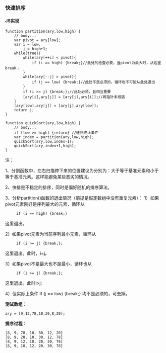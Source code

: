 ### **快速排序**
#### **JS实现**

    function partition(ary,low,high) {
        // body...
        var pivot = ary[low];
        var i = low,
            j = high+1;
        while(true){
            while(ary[++i] < pivot){
                if (i == high) {break;}//此处的检查必要，当pivot为最大时，从这里break；
            }
            while(ary[--j] > pivot){
                if (j == low) {break;}//此处不是必须的，循环也不可能从此处退出
            }
            if (i >= j) {break;};//此处必须，且相当重要
            [ary[i],ary[j]] = [ary[j],ary[i]];//两指针未相遇
        }
        [ary[low],ary[j]] = [ary[j],ary[low]];
        return j;
    }

    function quickSort(ary,low,high) {
        // body...
        if (low >= high) {return} //递归终止条件
        var index = partition(ary,low,high);
        quickSort(ary,low,index-1);
        quickSort(ary,index+1,high);
    }
注：

1、分割函数中，左右扫描停下来的位置建议为分别为：大于等于基准元素和小于等于基准元素。这样能避免某些恶劣的情况。

2、快排是不稳定的排序，同时是偏好随机的排序算法。

3、分析partition()函数的退出情况（前提是假定数组中没有重复元素）：
1）如果pivot元素刚好是序列最大的元素，循环从   

         if (i == high) {break;}

这里退出。

2）如果pivot元素为当前序列最小元素，循环从

         if (i >= j) {break;};
这里退出。此时，i=j。

3）如果pivot不是最大也不是最小，循环也从

         if (i >= j) {break;};
这里退出。此时i>j;

4）但实际上条件
     if (j == low) {break;}
均不是必须的，可去掉。

**测试数组：**

    ary = [9,12,78,10,30,8,20];
**排序过程：**

    [8, 9, 78, 10, 30, 12, 20]
    [8, 9, 20, 10, 30, 12, 78]
    [8, 9, 12, 10, 20, 30, 78]
    [8, 9, 10, 12, 20, 30, 78]